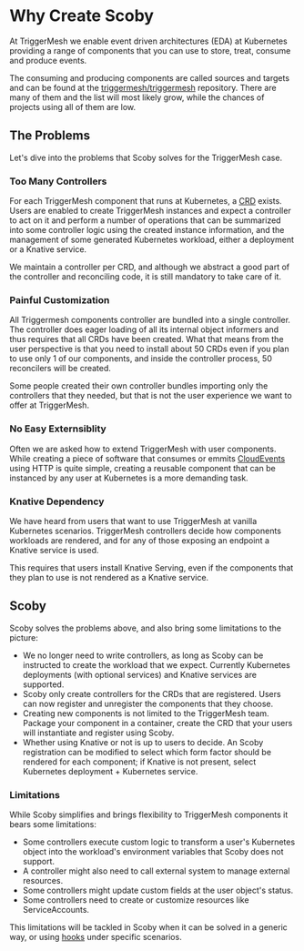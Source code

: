 # Why Create Scoby

At TriggerMesh we enable event driven architectures (EDA) at Kubernetes providing a range of components that you can use to store, treat, consume and produce events.

The consuming and producing components are called sources and targets and can be found at the [triggermesh/triggermesh](https://github.com/triggermesh/triggermesh) repository. There are many of them and the list will most likely grow, while the chances of projects using all of them are low.

## The Problems

Let's dive into the problems that Scoby solves for the TriggerMesh case.

### Too Many Controllers

For each TriggerMesh component that runs at Kubernetes, a [CRD](https://kubernetes.io/docs/concepts/extend-kubernetes/api-extension/custom-resources/) exists. Users are enabled to create TriggerMesh instances and expect a controller to act on it and perform a number of operations that can be summarized into some controller logic using the created instance information, and the management of some generated Kubernetes workload, either a deployment or a Knative service.

We maintain a controller per CRD, and although we abstract a good part of the controller and reconciling code, it is still mandatory to take care of it.

### Painful Customization

All Triggermesh components controller are bundled into a single controller. The controller does eager loading of all its internal object informers and thus requires that all CRDs have been created. What that means from the user perspective is that you need to install about 50 CRDs even if you plan to use only 1 of our components, and inside the controller process, 50 reconcilers will be created.

Some people created their own controller bundles importing only the controllers that they needed, but that is not the user experience we want to offer at TriggerMesh.

### No Easy Externsiblity

Often we are asked how to extend TriggerMesh with user components. While creating a piece of software that consumes or emmits [CloudEvents](https://cloudevents.io/) using HTTP is quite simple, creating a reusable component that can be instanced by any user at Kubernetes is a more demanding task.

### Knative Dependency

We have heard from users that want to use TriggerMesh at vanilla Kubernetes scenarios. TriggerMesh controllers decide how components workloads are rendered, and for any of those exposing an endpoint a Knative service is used.

This requires that users install Knative Serving, even if the components that they plan to use is not rendered as a Knative service.

## Scoby

Scoby solves the problems above, and also bring some limitations to the picture:

- We no longer need to write controllers, as long as Scoby can be instructed to create the workload that we expect. Currently Kubernetes deployments (with optional services) and Knative services are supported.
- Scoby only create controllers for the CRDs that are registered. Users can now register and unregister the components that they choose.
- Creating new components is not limited to the TriggerMesh team. Package your component in a container, create the CRD that your users will instantiate and register using Scoby.
- Whether using Knative or not is up to users to decide. An Scoby registration can be modified to select which form factor should be rendered for each component; if Knative is not present, select Kubernetes deployment + Kubernetes service.

### Limitations

While Scoby simplifies and brings flexibility to TriggerMesh components it bears some limitations:

- Some controllers execute custom logic to transform a user's Kubernetes object into the workload's environment variables that Scoby does not support.
- A controller might also need to call external system to manage external resources.
- Some controllers might update custom fields at the user object's status.
- Some controllers need to create or customize resources like ServiceAccounts.

This limitations will be tackled in Scoby when it can be solved in a generic way, or using [hooks](hooks.md) under specific scenarios.
